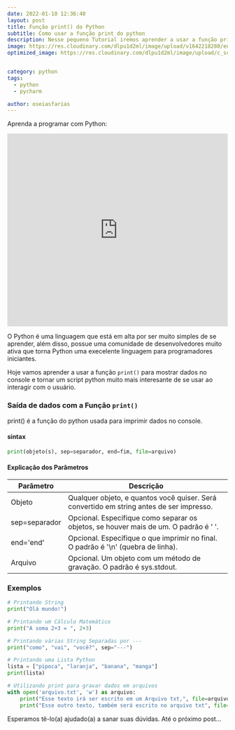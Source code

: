 ```yaml
---
date: 2022-01-10 12:36:40
layout: post
title: Função print() do Python
subtitle: Como usar a função print do python
description: Nesse pequeno Tutorial iremos aprender a usar a função print() do python para mostrar no console dados.
image: https://res.cloudinary.com/dlpu1d2ml/image/upload/v1642218280/enghash/print_ng7mjz.png
optimized_image: https://res.cloudinary.com/dlpu1d2ml/image/upload/c_scale,w_380/v1642218280/enghash/print_ng7mjz.png


category: python
tags:
  - python
  - pycharm

author: oseiasfarias
---
```


Aprenda a programar com Python:

<iframe width="100%" height="440" src="https://www.youtube.com/embed/videoseries?list=PL5jigOsyxDtCGEdY1I0Ymmv4lOyUkWbm2" title="YouTube video player" frameborder="0" allow="accelerometer; autoplay; clipboard-write; encrypted-media; gyroscope; picture-in-picture" allowfullscreen></iframe>


O Python é uma linguagem que está em alta por ser muito simples de se aprender, além disso, possue uma comunidade de desenvolvedores muito ativa que torna Python uma execelente linguagem para programadores iniciantes.

Hoje vamos aprender a usar a função `print()` para mostrar dados no console e tornar um script python muito mais interesante de se usar ao interagir com o usuário.

### **Saída de dados com a Função `print()`**

print() é a função do python usada para imprimir dados no console.


#### **sintax**

```python
print(objeto(s), sep=separador, end=fim, file=arquivo)
```

#### **Explicação dos Parâmetros**

<div>
<table>
  <thead>
    <tr>
      <th>Parâmetro</th>
      <th>Descrição</th>
    </tr>
  </thead>
  <tbody>
    <tr>
      <td>Objeto</td>
      <td>Qualquer objeto, e quantos você quiser. Será convertido em string antes de ser impresso.
      </td>
    </tr>
    <tr>
      <td>sep=separador</td>
      <td>Opcional. Especifique como separar os objetos, se houver mais de um. O padrão é ' '.
      </td>
    </tr>
    <tr>
      <td>end='end'</td>
      <td>Opcional. Especifique o que imprimir no final. O padrão é '\n' (quebra de linha).
      </td>
    </tr>
    <tr>
      <td>Arquivo</td>
      <td>Opcional. Um objeto com um método de gravação. O padrão é sys.stdout.
      </td>
    </tr>
  </tbody>
</table>
</div>

### **Exemplos**

```python
# Printando String
print("Olá mundo!")

# Printando um Cálculo Matemático
print("A soma 2+3 = ", 2+3)

# Printando várias String Separadas por ---
print("como", "vai", "você?", sep="---")

# Printando uma Lista Python
lista = ["pipoca", "laranja", "banana", "manga"]
print(lista)

# Utilizando print para gravar dados em arquivos
with open('arquivo.txt', 'w') as arquivo:
    print("Esse texto irá ser escrito em um Arquivo txt,", file=arquivo)
    print("Esse outro texto, também será escrito no arquivo txt", file=arquivo)
```

Esperamos tê-lo(a) ajudado(a) a sanar suas dúvidas. Até o próximo post…



